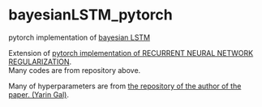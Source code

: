 # bayesianLSTM_pytorch
pytorch implementation of [bayesian LSTM](https://arxiv.org/abs/1512.05287)

Extension of [pytorch implementation of RECURRENT NEURAL NETWORK REGULARIZATION](https://github.com/ahmetumutdurmus/zaremba).  
Many codes are from repository above.

Many of hyperparameters are from [the repository of the author of the paper. (Yarin Gal)](https://github.com/yaringal/BayesianRNN).
